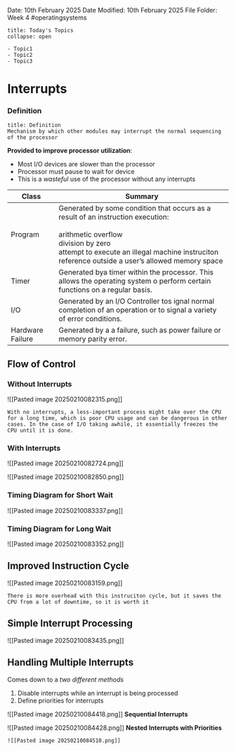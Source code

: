 Date: 10th February 2025
Date Modified: 10th February 2025
File Folder: Week 4
#operatingsystems

```ad-abstract
title: Today's Topics
collapse: open

- Topic1
- Topic2
- Topic3

```

# Interrupts 

### Definition

```ad-summary
title: Definition
Mechanism by which other modules may interrupt the normal sequencing of the processor
```

**Provided to improve processor utilization**:
- Most I/O devices are slower than the processor
- Processor must pause to wait for device
- This is a *wasteful* use of the processor without any interrupts


| Class            | Summary                                                                                                                                                                                                                                 |
| ---------------- | --------------------------------------------------------------------------------------------------------------------------------------------------------------------------------------------------------------------------------------- |
| Program          | Generated by some condition that occurs as a result of an instruction execution:<br><br>arithmetic overflow<br>division by zero<br>attempt to execute an illegal machine instruciton<br>reference outside a user’s allowed memory space |
| Timer            | Generated bya  timer within the processor. This allows the operating system o perform certain functions on a regular basis.                                                                                                             |
| I/O              | Generated by an I/O Controller tos ignal normal completion of an operation or to signal a variety of error conditions.                                                                                                                  |
| Hardware Failure | Generated by a a failure, such as power failure or memory parity error.                                                                                                                                                                 |

## Flow of Control

### Without Interrupts

![[Pasted image 20250210082315.png]]

```ad-warning
With no interrupts, a less-important process might take over the CPU for a long time, which is poor CPU usage and can be dangerous in other cases. In the case of I/O taking awhile, it essentially freezes the CPU until it is done.
```

### With Interrupts

![[Pasted image 20250210082724.png]]

![[Pasted image 20250210082850.png]]

### Timing Diagram for Short Wait

![[Pasted image 20250210083337.png]]

### Timing Diagram for Long Wait

![[Pasted image 20250210083352.png]]

## Improved Instruction Cycle

![[Pasted image 20250210083159.png]]

```ad-note
There is more overhead with this instruciton cycle, but it saves the CPU from a lot of downtime, so it is worth it
```

## Simple Interrupt Processing

![[Pasted image 20250210083435.png]]

## Handling Multiple Interrupts

Comes down to a *two different methods*
1. Disable interrupts while an interrupt is being processed
2. Define priorities for interrupts

![[Pasted image 20250210084418.png]]
**Sequential Interrupts**


![[Pasted image 20250210084428.png]]
**Nested Interrupts with Priorities**

```ad-example
![[Pasted image 20250210084510.png]]
```








